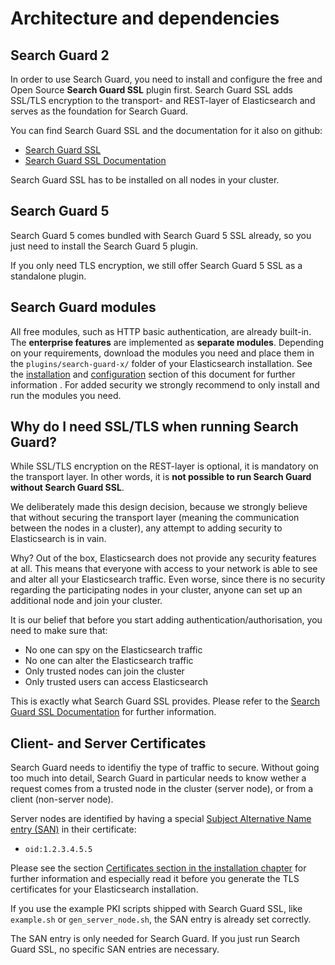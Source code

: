 <!---
Copryight 2016 floragunn UG (haftungsbeschränkt)
-->

# Architecture and dependencies

## Search Guard 2

In order to use Search Guard, you need to install and configure the free and Open Source **Search Guard SSL** plugin first. Search Guard SSL adds SSL/TLS encryption to the transport- and REST-layer of Elasticsearch and serves as the foundation for Search Guard.

You can find Search Guard SSL and the documentation for it also on github:

* [Search Guard SSL](https://github.com/floragunncom/search-guard-ssl)
* [Search Guard SSL Documentation](https://github.com/floragunncom/search-guard-ssl-docs)

Search Guard SSL has to be installed on all nodes in your cluster.

## Search Guard 5

Search Guard 5 comes bundled with Search Guard 5 SSL already, so you just need to install the Search Guard 5 plugin.

If you only need TLS encryption, we still offer Search Guard 5 SSL as a standalone plugin.

## Search Guard modules

All free modules, such as HTTP basic authentication, are already built-in. The **enterprise features** are implemented as **separate modules**. Depending on your requirements, download the modules you need and place them in the `plugins/search-guard-x/` folder of your Elasticsearch installation. See the [installation](installation.md) and [configuration](condifuration.md) section of this document for further information . For added security we strongly recommend to only install and run the modules you need.

## Why do I need SSL/TLS when running Search Guard?

While SSL/TLS encryption on the REST-layer is optional, it is mandatory on the transport layer. In other words, it is **not possible to run Search Guard without Search Guard SSL**.

We deliberately made this design decision, because we strongly believe that without securing the transport layer (meaning the communication between the nodes in a cluster), any attempt to adding security to Elasticsearch is in vain.

Why? Out of the box, Elasticsearch does not provide any security features at all. This means that everyone with access to your network is able to see and alter all your Elasticsearch traffic. Even worse, since there is no security regarding the participating nodes in your cluster, anyone can set up an additional node and join your cluster.

It is our belief that before you start adding authentication/authorisation, you need to make sure that:

* No one can spy on the Elasticsearch traffic
* No one can alter the Elasticsearch traffic
* Only trusted nodes can join the cluster
* Only trusted users can access Elasticsearch
 
This is exactly what Search Guard SSL provides. Please refer to the [Search Guard SSL Documentation](https://github.com/floragunncom/search-guard-ssl-docs) for further information. 

## Client- and Server Certificates

Search Guard needs to identifiy the type of traffic to secure. Without going too much into detail, Search Guard in particular needs to know wether a request comes from a trusted node in the cluster (server node), or from a client (non-server node). 

Server nodes are identified by having a special [Subject Alternative Name entry (SAN)](https://github.com/floragunncom/search-guard-ssl/blob/master/example-pki-scripts/gen_node_cert.sh) in their certificate:

* ``oid:1.2.3.4.5.5``

Please see the section [Certificates section in the installation chapter](installation.md) for further information and especially read it before you generate the TLS certificates for your Elasticsearch installation. 

If you use the example PKI scripts shipped with Search Guard SSL, like `example.sh` or `gen_server_node.sh`, the SAN entry is already set correctly.

The SAN entry is only needed for Search Guard. If you just run Search Guard SSL, no specific SAN entries are necessary.
